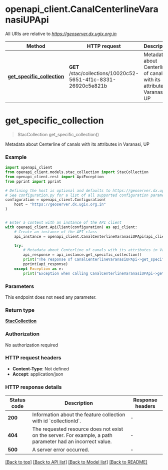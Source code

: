 # openapi_client.CanalCenterlineVaranasiUPApi

All URIs are relative to *https://geoserver.dx.ugix.org.in*

Method | HTTP request | Description
------------- | ------------- | -------------
[**get_specific_collection**](CanalCenterlineVaranasiUPApi.md#get_specific_collection) | **GET** /stac/collections/10020c52-5651-4f1c-8331-26920c5e821b | Metadata about Centerline of canals with its attributes in Varanasi, UP


# **get_specific_collection**
> StacCollection get_specific_collection()

Metadata about Centerline of canals with its attributes in Varanasi, UP

### Example


```python
import openapi_client
from openapi_client.models.stac_collection import StacCollection
from openapi_client.rest import ApiException
from pprint import pprint

# Defining the host is optional and defaults to https://geoserver.dx.ugix.org.in
# See configuration.py for a list of all supported configuration parameters.
configuration = openapi_client.Configuration(
    host = "https://geoserver.dx.ugix.org.in"
)


# Enter a context with an instance of the API client
with openapi_client.ApiClient(configuration) as api_client:
    # Create an instance of the API class
    api_instance = openapi_client.CanalCenterlineVaranasiUPApi(api_client)

    try:
        # Metadata about Centerline of canals with its attributes in Varanasi, UP
        api_response = api_instance.get_specific_collection()
        print("The response of CanalCenterlineVaranasiUPApi->get_specific_collection:\n")
        pprint(api_response)
    except Exception as e:
        print("Exception when calling CanalCenterlineVaranasiUPApi->get_specific_collection: %s\n" % e)
```



### Parameters

This endpoint does not need any parameter.

### Return type

[**StacCollection**](StacCollection.md)

### Authorization

No authorization required

### HTTP request headers

 - **Content-Type**: Not defined
 - **Accept**: application/json

### HTTP response details

| Status code | Description | Response headers |
|-------------|-------------|------------------|
**200** | Information about the feature collection with id &#x60;collectionId&#x60;. |  -  |
**404** | The requested resource does not exist on the server. For example, a path parameter had an incorrect value. |  -  |
**500** | A server error occurred. |  -  |

[[Back to top]](#) [[Back to API list]](../README.md#documentation-for-api-endpoints) [[Back to Model list]](../README.md#documentation-for-models) [[Back to README]](../README.md)

